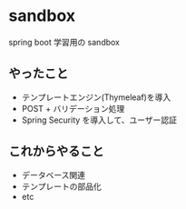 # sandbox
spring boot 学習用の sandbox
## やったこと
* テンプレートエンジン(Thymeleaf)を導入
* POST + バリデーション処理
* Spring Security を導入して、ユーザー認証
## これからやること
* データベース関連
* テンプレートの部品化
* etc

